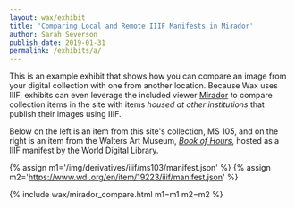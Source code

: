 ```yaml
---
layout: wax/exhibit
title: 'Comparing Local and Remote IIIF Manifests in Mirador'
author: Sarah Severson
publish_date: 2019-01-31
permalink: /exhibits/a/
---
```

This is an example exhibit that shows how you can compare an image from your digital collection with one from another location. Because Wax uses IIIF, exhibits can even leverage the included viewer [Mirador](http://projectmirador.org) to compare collection items in the site with items _housed at other institutions_ that publish their images using IIIF.

Below on the left is an item from this site's collection, MS 105, and on the right is an item from the Walters Art Museum, _[Book of Hours](https://www.wdl.org/en/item/19223/)_, hosted as a IIIF manifest by the World Digital Library.

{% assign m1='/img/derivatives/iiif/ms103/manifest.json' %}
{% assign m2='https://www.wdl.org/en/item/19223/iiif/manifest.json' %}

{% include wax/mirador_compare.html m1=m1 m2=m2 %}
